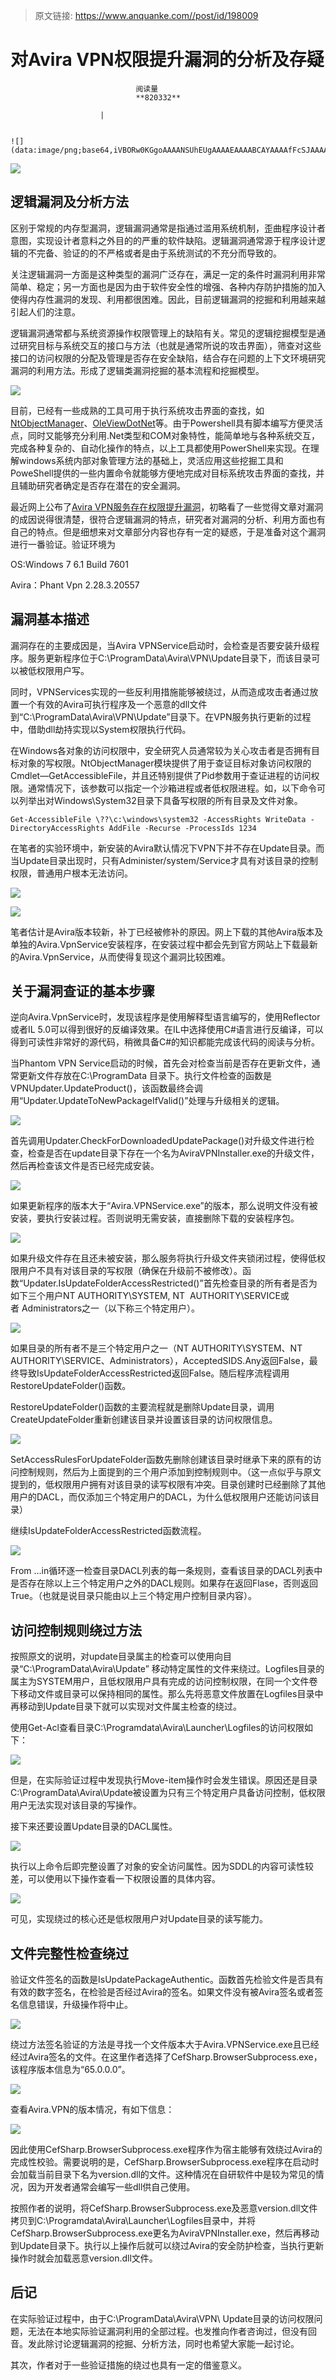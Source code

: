 > 原文链接: https://www.anquanke.com//post/id/198009 


# 对Avira VPN权限提升漏洞的分析及存疑


                                阅读量   
                                **820332**
                            
                        |
                        
                                                                                                                                    ![](data:image/png;base64,iVBORw0KGgoAAAANSUhEUgAAAAEAAAABCAYAAAAfFcSJAAAAAXNSR0IArs4c6QAAAARnQU1BAACxjwv8YQUAAAAJcEhZcwAADsQAAA7EAZUrDhsAAAANSURBVBhXYzh8+PB/AAffA0nNPuCLAAAAAElFTkSuQmCC)
                                                                                            



[![](https://p1.ssl.qhimg.com/t01220421d8bc61afe6.jpg)](https://p1.ssl.qhimg.com/t01220421d8bc61afe6.jpg)



## 逻辑漏洞及分析方法

区别于常规的内存型漏洞，逻辑漏洞通常是指通过滥用系统机制，歪曲程序设计者意图，实现设计者意料之外目的的严重的软件缺陷。逻辑漏洞通常源于程序设计逻辑的不完备、验证的的不严格或者是由于系统测试的不充分而导致的。

关注逻辑漏洞一方面是这种类型的漏洞广泛存在，满足一定的条件时漏洞利用非常简单、稳定；另一方面也是因为由于软件安全性的增强、各种内存防护措施的加入使得内存性漏洞的发现、利用都很困难。因此，目前逻辑漏洞的挖掘和利用越来越引起人们的注意。

逻辑漏洞通常都与系统资源操作权限管理上的缺陷有关。常见的逻辑挖掘模型是通过研究目标与系统交互的接口与方法（也就是通常所说的攻击界面），筛查对这些接口的访问权限的分配及管理是否存在安全缺陷，结合存在问题的上下文环境研究漏洞的利用方法。形成了逻辑类漏洞挖掘的基本流程和挖掘模型。

[![](https://p4.ssl.qhimg.com/t010e0d9e078347bcc5.png)](https://p4.ssl.qhimg.com/t010e0d9e078347bcc5.png)

目前，已经有一些成熟的工具可用于执行系统攻击界面的查找，如[NtObjectManager](https://www.powershellgallery.com/packages/NtObjectManager)、[OleViewDotNet](https://github.com/tyranid/oleviewdotnet/releases)等。由于Powershell具有脚本编写方便灵活点，同时又能够充分利用.Net类型和COM对象特性，能简单地与各种系统交互，完成各种复杂的、自动化操作的特点，以上工具都使用PowerShell来实现。在理解windows系统内部对象管理方法的基础上，灵活应用这些挖掘工具和PoweShell提供的一些内置命令就能够方便地完成对目标系统攻击界面的查找，并且辅助研究者确定是否存在潜在的安全漏洞。

最近网上公布了[Avira VPN服务存在权限提升漏洞](https://enigma0x3.net/2020/01/15/avira-vpn-local-privilege-escalation-via-insecure-update-location/)，初略看了一些觉得文章对漏洞的成因说得很清楚，很符合逻辑漏洞的特点，研究者对漏洞的分析、利用方面也有自己的特点。但是细想来对文章部分内容也存有一定的疑惑，于是准备对这个漏洞进行一番验证。验证环境为

OS:Windows 7 6.1 Build 7601

Avira：Phant Vpn 2.28.3.20557



## 漏洞基本描述

漏洞存在的主要成因是，当Avira VPNService启动时，会检查是否要安装升级程序。服务更新程序位于C:\ProgramData\Avira\VPN\Update目录下，而该目录可以被低权限用户写。

同时，VPNServices实现的一些反利用措施能够被绕过，从而造成攻击者通过放置一个有效的Avira可执行程序及一个恶意的dll文件到“C:\ProgramData\Avira\VPN\Update”目录下。在VPN服务执行更新的过程中，借助dll劫持实现以System权限执行代码。

在Windows各对象的访问权限中，安全研究人员通常较为关心攻击者是否拥有目标对象的写权限。NtObjectManager模块提供了用于查证目标对象访问权限的Cmdlet—GetAccessibleFile，并且还特别提供了Pid参数用于查证进程的访问权限。通常情况下，该参数可以指定一个沙箱进程或者低权限进程。如，以下命令可以列举出对Windows\System32目录下具备写权限的所有目录及文件对象。

```
Get-AccessibleFile \??\c:\windows\system32 -AccessRights WriteData -DirectoryAccessRights AddFile -Recurse -ProcessIds 1234
```

在笔者的实验环境中，新安装的Avira默认情况下VPN下并不存在Update目录。而当Update目录出现时，只有Administer/system/Service才具有对该目录的控制权限，普通用户根本无法访问。

[![](https://p5.ssl.qhimg.com/t01778d52228dbd26ad.png)](https://p5.ssl.qhimg.com/t01778d52228dbd26ad.png)

[![](https://p5.ssl.qhimg.com/t01b56e671bbeb90def.png)](https://p5.ssl.qhimg.com/t01b56e671bbeb90def.png)

笔者估计是Avira版本较新，补丁已经被修补的原因。网上下载的其他Avira版本及单独的Avira.VpnService安装程序，在安装过程中都会先到官方网站上下载最新的Avira.VpnService，从而使得复现这个漏洞比较困难。



## 关于漏洞查证的基本步骤

逆向Avira.VpnService时，发现该程序是使用解释型语言编写的，使用Reflector或者IL 5.0可以得到很好的反编译效果。在IL中选择使用C#语言进行反编译，可以得到可读性非常好的源代码，稍微具备C#的知识都能完成该代码的阅读与分析。

当Phantom VPN Service启动的时候，首先会对检查当前是否存在更新文件，通常更新文件存放在C:\ProgramData 目录下。执行文件检查的函数是VPNUpdater.UpdateProduct()，该函数最终会调用“Updater.UpdateToNewPackageIfValid()”处理与升级相关的逻辑。

[![](https://p2.ssl.qhimg.com/t0163164616eac0553b.png)](https://p2.ssl.qhimg.com/t0163164616eac0553b.png)

首先调用Updater.CheckForDownloadedUpdatePackage()对升级文件进行检查，检查是否在update目录下存在一个名为AviraVPNInstaller.exe的升级文件，然后再检查该文件是否已经完成安装。

[![](https://p5.ssl.qhimg.com/t01369a8acb3dfe211d.png)](https://p5.ssl.qhimg.com/t01369a8acb3dfe211d.png)

如果更新程序的版本大于“Avira.VPNService.exe”的版本，那么说明文件没有被安装，要执行安装过程。否则说明无需安装，直接删除下载的安装程序包。

[![](https://p2.ssl.qhimg.com/t01a7f76a317c96682c.png)](https://p2.ssl.qhimg.com/t01a7f76a317c96682c.png)

如果升级文件存在且还未被安装，那么服务将执行升级文件夹锁闭过程，使得低权限用户不具有对该目录的写权限（确保在升级前不被修改）。函数“Updater.IsUpdateFolderAccessRestricted()”首先检查目录的所有者是否为如下三个用户NT AUTHORITY\SYSTEM, NT  AUTHORITY\SERVICE或者 Administrators之一（以下称三个特定用户）。

[![](https://p1.ssl.qhimg.com/t0151e829ffbfb1903e.png)](https://p1.ssl.qhimg.com/t0151e829ffbfb1903e.png)

如果目录的所有者不是三个特定用户之一（NT AUTHORITY\SYSTEM、NT  AUTHORITY\SERVICE、Administrators），AcceptedSIDS.Any返回False，最终导致IsUpdateFolderAccessRestricted返回False。随后程序流程调用RestoreUpdateFolder()函数。

RestoreUpdateFolder()函数的主要流程就是删除Update目录，调用CreateUpdateFolder重新创建该目录并设置该目录的访问权限信息。

[![](https://p5.ssl.qhimg.com/t01115625ad2cfca651.png)](https://p5.ssl.qhimg.com/t01115625ad2cfca651.png)

SetAccessRulesForUpdateFolder函数先删除创建该目录时继承下来的原有的访问控制规则，然后为上面提到的三个用户添加到控制规则中。（这一点似乎与原文提到的，低权限用户拥有对该目录的读写权限有冲突。目录创建时已经删除了其他用户的DACL，而仅添加三个特定用户的DACL，为什么低权限用户还能访问该目录）

继续IsUpdateFolderAccessRestricted函数流程。

[![](https://p1.ssl.qhimg.com/dm/1024_192_/t01685629d4e7df76f7.png)](https://p1.ssl.qhimg.com/dm/1024_192_/t01685629d4e7df76f7.png)

From …in循环逐一检查目录DACL列表的每一条规则，查看该目录的DACL列表中是否存在除以上三个特定用户之外的DACL规则。如果存在返回Flase，否则返回True。（也就是说目录只能由以上三个特定用户控制目录内容）。



## 访问控制规则绕过方法

按照原文的说明，对update目录属主的检查可以使用向目录“C:\ProgramData\Avira\Update” 移动特定属性的文件来绕过。Logfiles目录的属主为SYSTEM用户，且低权限用户具有完成的访问控制权限，在同一个文件卷下移动文件或目录可以保持相同的属性。那么先将恶意文件放置在Logfiles目录中再移动到Update目录下就可以实现对文件属主检查的绕过。

使用Get-Acl查看目录C:\Programdata\Avira\Launcher\Logfiles的访问权限如下：

[![](https://p3.ssl.qhimg.com/t01f9a327249a32599d.png)](https://p3.ssl.qhimg.com/t01f9a327249a32599d.png)

但是，在实际验证过程中发现执行Move-item操作时会发生错误。原因还是目录C:\ProgramData\Avira\Update被设置为只有三个特定用户具备访问控制，低权限用户无法实现对该目录的写操作。

接下来还要设置Update目录的DACL属性。

[![](https://p1.ssl.qhimg.com/t01239ed434022aaca6.png)](https://p1.ssl.qhimg.com/t01239ed434022aaca6.png)

执行以上命令后即完整设置了对象的安全访问属性。因为SDDL的内容可读性较差，可以使用以下操作查看一下权限设置的具体内容。

[![](https://p5.ssl.qhimg.com/t01d5e275a6e6819394.png)](https://p5.ssl.qhimg.com/t01d5e275a6e6819394.png)

可见，实现绕过的核心还是低权限用户对Update目录的读写能力。



## 文件完整性检查绕过

验证文件签名的函数是IsUpdatePackageAuthentic。函数首先检验文件是否具有有效的数字签名，在检验是否经过Avira的签名。如果文件没有被Avira签名或者签名信息错误，升级操作将中止。

[![](https://p0.ssl.qhimg.com/t0143fa211788e2b13d.png)](https://p0.ssl.qhimg.com/t0143fa211788e2b13d.png)

绕过方法签名验证的方法是寻找一个文件版本大于Avira.VPNService.exe且已经经过Avira签名的文件。在这里作者选择了CefSharp.BrowserSubprocess.exe，该程序版本信息为“65.0.0.0”。

[![](https://p2.ssl.qhimg.com/t01edb4f78b2c2a6e79.png)](https://p2.ssl.qhimg.com/t01edb4f78b2c2a6e79.png)

查看Avira.VPN的版本情况，有如下信息：

[![](https://p2.ssl.qhimg.com/t01517796a32b667c44.png)](https://p2.ssl.qhimg.com/t01517796a32b667c44.png)

因此使用CefSharp.BrowserSubprocess.exe程序作为宿主能够有效绕过Avira的完成性校验。需要说明的是，CefSharp.BrowserSubprocess.exe程序在启动时会加载当前目录下名为version.dll的文件。这种情况在自研软件中是较为常见的情况，因为开发者通常会编写一些dll供自己使用。

按照作者的说明，将CefSharp.BrowserSubprocess.exe及恶意version.dll文件拷贝到C:\Programdata\Avira\Launcher\Logfiles目录中，并将CefSharp.BrowserSubprocess.exe更名为AviraVPNInstaller.exe，然后再移动到Update目录下。执行以上操作后就可以绕过Avira的安全防护检查，当执行更新操作时就会加载恶意version.dll文件。



## 后记

在实际验证过程中，由于C:\ProgramData\Avira\VPN\ Update目录的访问权限问题，无法在本地实际验证漏洞利用的全部过程。也发推向作者咨询过，但没有回音。发此除讨论逻辑漏洞的挖掘、分析方法，同时也希望大家能一起讨论。

其次，作者对于一些验证措施的绕过也具有一定的借鉴意义。
